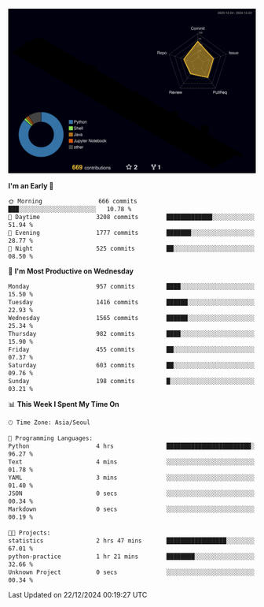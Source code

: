 <!-- ![Header](./github-header-image.png) -->

<!-- <div align="center">
  <img src="https://ziadoua.github.io/m3-Markdown-Badges/badges/FastAPI/fastapi1.svg" />&nbsp
  <img src="https://ziadoua.github.io/m3-Markdown-Badges/badges/Git/git1.svg" />&nbsp
  <img src="https://ziadoua.github.io/m3-Markdown-Badges/badges/Linux/linux2.svg" />&nbsp
  <img src="https://ziadoua.github.io/m3-Markdown-Badges/badges/PostgreSQL/postgresql3.svg" />&nbsp
  <img src="https://ziadoua.github.io/m3-Markdown-Badges/badges/Python/python3.svg" />&nbsp
</div> -->

![](./profile-3d-contrib/profile-night-rainbow.svg)

<!--START_SECTION:waka-->
**I'm an Early 🐤** 

```text
🌞 Morning                666 commits         ███░░░░░░░░░░░░░░░░░░░░░░   10.78 % 
🌆 Daytime                3208 commits        █████████████░░░░░░░░░░░░   51.94 % 
🌃 Evening                1777 commits        ███████░░░░░░░░░░░░░░░░░░   28.77 % 
🌙 Night                  525 commits         ██░░░░░░░░░░░░░░░░░░░░░░░   08.50 % 
```
📅 **I'm Most Productive on Wednesday** 

```text
Monday                   957 commits         ████░░░░░░░░░░░░░░░░░░░░░   15.50 % 
Tuesday                  1416 commits        ██████░░░░░░░░░░░░░░░░░░░   22.93 % 
Wednesday                1565 commits        ██████░░░░░░░░░░░░░░░░░░░   25.34 % 
Thursday                 982 commits         ████░░░░░░░░░░░░░░░░░░░░░   15.90 % 
Friday                   455 commits         ██░░░░░░░░░░░░░░░░░░░░░░░   07.37 % 
Saturday                 603 commits         ██░░░░░░░░░░░░░░░░░░░░░░░   09.76 % 
Sunday                   198 commits         █░░░░░░░░░░░░░░░░░░░░░░░░   03.21 % 
```


📊 **This Week I Spent My Time On** 

```text
🕑︎ Time Zone: Asia/Seoul

💬 Programming Languages: 
Python                   4 hrs               ████████████████████████░   96.27 % 
Text                     4 mins              ░░░░░░░░░░░░░░░░░░░░░░░░░   01.78 % 
YAML                     3 mins              ░░░░░░░░░░░░░░░░░░░░░░░░░   01.40 % 
JSON                     0 secs              ░░░░░░░░░░░░░░░░░░░░░░░░░   00.34 % 
Markdown                 0 secs              ░░░░░░░░░░░░░░░░░░░░░░░░░   00.19 % 

🐱‍💻 Projects: 
statistics               2 hrs 47 mins       █████████████████░░░░░░░░   67.01 % 
python-practice          1 hr 21 mins        ████████░░░░░░░░░░░░░░░░░   32.66 % 
Unknown Project          0 secs              ░░░░░░░░░░░░░░░░░░░░░░░░░   00.34 % 
```


 Last Updated on 22/12/2024 00:19:27 UTC
<!--END_SECTION:waka-->





